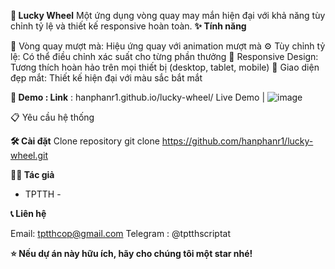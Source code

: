 **🎰 Lucky Wheel**
Một ứng dụng vòng quay may mắn hiện đại với khả năng tùy chỉnh tỷ lệ và thiết kế responsive hoàn toàn.
**✨ Tính năng**

🎯 Vòng quay mượt mà: Hiệu ứng quay với animation mượt mà
⚙️ Tùy chỉnh tỷ lệ: Có thể điều chỉnh xác suất cho từng phần thưởng
📱 Responsive Design: Tương thích hoàn hảo trên mọi thiết bị (desktop, tablet, mobile)
🎨 Giao diện đẹp mắt: Thiết kế hiện đại với màu sắc bắt mắt

**🚀 Demo : Link** : hanphanr1.github.io/lucky-wheel/
Live Demo |
![image](https://github.com/user-attachments/assets/dd654b74-c0b6-4ef4-8cc3-de6400210508)

📋 Yêu cầu hệ thống

**🛠️ Cài đặt**
Clone repository
git clone https://github.com/hanphanr1/lucky-wheel.git

**👨‍💻 Tác giả**
- TPTTH -

**📞 Liên hệ**

Email: tptthcop@gmail.com
Telegram : @tptthscriptat


**⭐ Nếu dự án này hữu ích, hãy cho chúng tôi một star nhé!**
